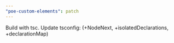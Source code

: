 ```yaml
---
"poe-custom-elements": patch
---
```


Build with tsc. Update tsconfig: (+NodeNext, +isolatedDeclarations, +declarationMap)
